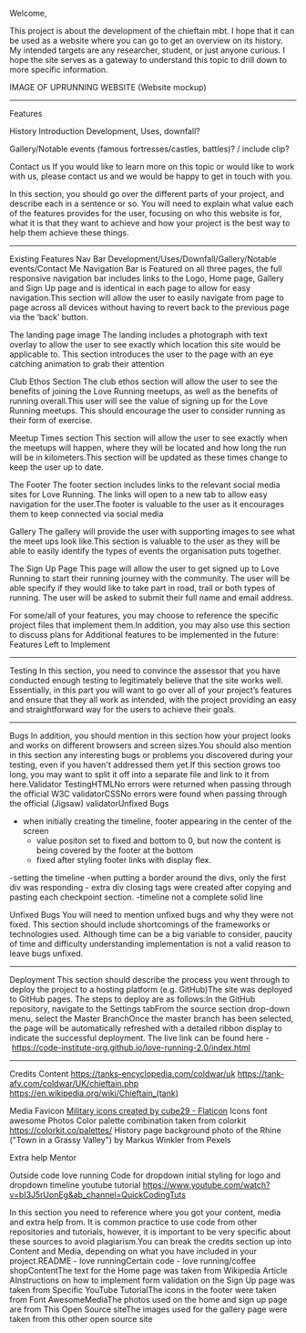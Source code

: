 Welcome,

This project is about the development of the chieftain mbt. I hope that it can be used as a website where you can go to get an overview on its history. My intended targets are any researcher, student, or just anyone curious. I hope the site serves as a gateway to understand this topic to drill down to more specific information.

IMAGE OF UPRUNNING WEBSITE (Website mockup)

----------------
Features

History 
  Introduction
  Development, 
  Uses, 
  downfall?

Gallery/Notable events 
(famous fortresses/castles, battles)? / include clip?

Contact us
If you would like to learn more on this topic or would like to work with us, please contact us and we would be happy to get in touch with you.  

In this section, you should go over the different parts of your project, and describe each in a sentence or so. 
You will need to explain what value each of the features provides for the user, focusing on who this website is for, what it is that they want to achieve and how your project is the best way to help them achieve these things.

-----------------------------
Existing Features
Nav Bar 
Development/Uses/Downfall/Gallery/Notable events/Contact Me
Navigation Bar is Featured on all three pages, the full responsive navigation bar includes links to the Logo, Home page, Gallery and Sign Up page and is identical in each page to allow for easy navigation.This section will allow the user to easily navigate from page to page across all devices without having to revert back to the previous page via the ‘back’ button.  

The landing page image 
The landing includes a photograph with text overlay to allow the user to see exactly which location this site would be applicable to. This section introduces the user to the page with an eye catching animation to grab their attention 

Club Ethos Section
The club ethos section will allow the user to see the benefits of joining the Love Running meetups, as well as the benefits of running overall.This user will see the value of signing up for the Love Running meetups. This should encourage the user to consider running as their form of exercise. 

Meetup Times section
This section will allow the user to see exactly when the meetups will happen, where they will be located and how long the run will be in kilometers.This section will be updated as these times change to keep the user up to date. 

The Footer
The footer section includes links to the relevant social media sites for Love Running. The links will open to a new tab to allow easy navigation for the user.The footer is valuable to the user as it encourages them to keep connected via social media 

Gallery
The gallery will provide the user with supporting images to see what the meet ups look like.This section is valuable to the user as they will be able to easily identify the types of events the organisation puts together. 

The Sign Up Page
This page will allow the user to get signed up to Love Running to start their running journey with the community. The user will be able specify if they would like to take part in road, trail or both types of running. The user will be asked to submit their full name and email address. 

For some/all of your features, you may choose to reference the specific project files that implement them.In addition, you may also use this section to discuss plans for 
Additional features to be implemented in the future:
Features Left to Implement 

-----------------------------
Testing
In this section, you need to convince the assessor that you have conducted enough testing to legitimately believe that the site works well. Essentially, in this part you will want to go over all of your project’s features and ensure that they all work as intended, with the project providing an easy and straightforward way for the users to achieve their goals.

-----------------------------
Bugs
In addition, you should mention in this section how your project looks and works on different browsers and screen sizes.You should also mention in this section any interesting bugs or problems you discovered during your testing, even if you haven't addressed them yet.If this section grows too long, you may want to split it off into a separate file and link to it from here.Validator TestingHTMLNo errors were returned when passing through the official W3C validatorCSSNo errors were found when passing through the official (Jigsaw) validatorUnfixed Bugs
- when initially creating the timeline, footer appearing in the center of the screen
  - value positon set to fixed and bottom to 0, but now the content is being covered by the footer at the bottom
  - fixed after styling footer links with display flex.

-setting the timeline
  -when putting a border around the divs, only the first div was responding
    - extra div closing tags were created after copying and pasting each checkpoint section.
  -timeline not a complete solid line


Unfixed Bugs
You will need to mention unfixed bugs and why they were not fixed. This section should include shortcomings of the frameworks or technologies used. Although time can be a big variable to consider, paucity of time and difficulty understanding implementation is not a valid reason to leave bugs unfixed.

-----------------------------
Deployment
This section should describe the process you went through to deploy the project to a hosting platform (e.g. GitHub)The site was deployed to GitHub pages. The steps to deploy are as follows:In the GitHub repository, navigate to the Settings tabFrom the source section drop-down menu, select the Master BranchOnce the master branch has been selected, the page will be automatically refreshed with a detailed ribbon display to indicate the successful deployment.
The live link can be found here - https://code-institute-org.github.io/love-running-2.0/index.html

-----------------------------
Credits
Content
  https://tanks-encyclopedia.com/coldwar/uk
  https://tank-afv.com/coldwar/UK/chieftain.php
  https://en.wikipedia.org/wiki/Chieftain_(tank)

Media
Favicon 
<a href="https://www.flaticon.com/free-icons/military" title="military icons">Military icons created by cube29 - Flaticon</a>
Icons font awesome
Photos
Color palette combination taken from colorkit https://colorkit.co/palettes/ 
History page background photo of the Rhine ("Town in a Grassy Valley") by Markus Winkler from Pexels

Extra help
  Mentor

Outside code
  love running
    Code for dropdown 
    initial styling for logo and dropdown
  timeline youtube tutorial https://www.youtube.com/watch?v=bI3J5rUonEg&ab_channel=QuickCodingTuts 

In this section you need to reference where you got your content, media and extra help from. It is common practice to use code from other repositories and tutorials, however, it is important to be very specific about these sources to avoid plagiarism.You can break the credits section up into Content and Media, depending on what you have included in your project.README - love runningCertain code - love running/coffee shopContentThe text for the Home page was taken from Wikipedia Article AInstructions on how to implement form validation on the Sign Up page was taken from Specific YouTube TutorialThe icons in the footer were taken from Font AwesomeMediaThe photos used on the home and sign up page are from This Open Source siteThe images used for the gallery page were taken from this other open source site